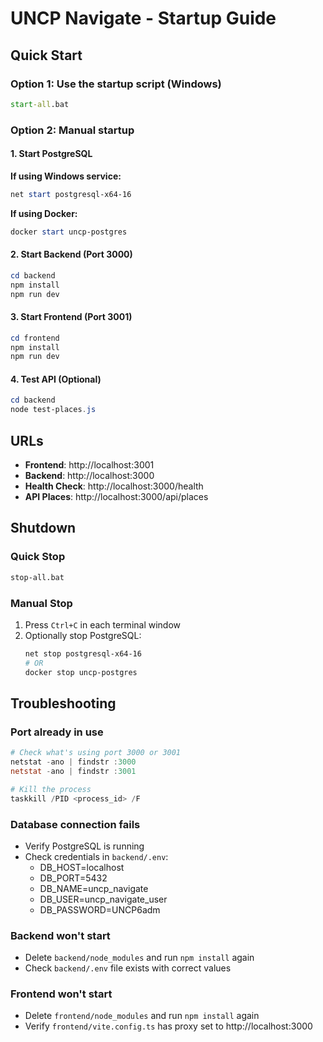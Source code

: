 # UNCP Navigate - Startup Guide

## Quick Start

### Option 1: Use the startup script (Windows)

```cmd
start-all.bat
```

### Option 2: Manual startup

#### 1. Start PostgreSQL

**If using Windows service:**

```powershell
net start postgresql-x64-16
```

**If using Docker:**

```powershell
docker start uncp-postgres
```

#### 2. Start Backend (Port 3000)

```powershell
cd backend
npm install
npm run dev
```

#### 3. Start Frontend (Port 3001)

```powershell
cd frontend
npm install
npm run dev
```

#### 4. Test API (Optional)

```powershell
cd backend
node test-places.js
```

## URLs

- **Frontend**: http://localhost:3001
- **Backend**: http://localhost:3000
- **Health Check**: http://localhost:3000/health
- **API Places**: http://localhost:3000/api/places

## Shutdown

### Quick Stop

```cmd
stop-all.bat
```

### Manual Stop

1. Press `Ctrl+C` in each terminal window
2. Optionally stop PostgreSQL:
   ```powershell
   net stop postgresql-x64-16
   # OR
   docker stop uncp-postgres
   ```

## Troubleshooting

### Port already in use

```powershell
# Check what's using port 3000 or 3001
netstat -ano | findstr :3000
netstat -ano | findstr :3001

# Kill the process
taskkill /PID <process_id> /F
```

### Database connection fails

- Verify PostgreSQL is running
- Check credentials in `backend/.env`:
  - DB_HOST=localhost
  - DB_PORT=5432
  - DB_NAME=uncp_navigate
  - DB_USER=uncp_navigate_user
  - DB_PASSWORD=UNCP6adm

### Backend won't start

- Delete `backend/node_modules` and run `npm install` again
- Check `backend/.env` file exists with correct values

### Frontend won't start

- Delete `frontend/node_modules` and run `npm install` again
- Verify `frontend/vite.config.ts` has proxy set to http://localhost:3000
